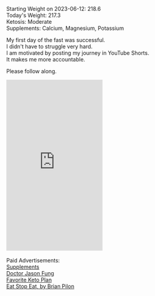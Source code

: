 Starting Weight on 2023-06-12: 218.6 <br>
Today's Weight: 217.3  <br>
Ketosis: Moderate  <br>
Supplements: Calcium, Magnesium, Potassium <br>

My first day of the fast was successful.  <br>
I didn't have to struggle very hard. <br>
I am motivated by posting my journey in YouTube Shorts.  <br>
It makes me more accountable. <br>

Please follow along. <br>

<iframe width="253" height="449" src="https://www.youtube.com/embed/QNSrnHZR6WY" title="" frameborder="0" allow="accelerometer; autoplay; clipboard-write; encrypted-media; gyroscope; picture-in-picture; web-share" allowfullscreen></iframe>
 <br>
 <br>
Paid Advertisements:  <br>  <a target="_blank" href="https://www.amazon.com/gp/search?ie=UTF8&tag=dsjomad-20&linkCode=ur2&linkId=ea9a72efa5f5f2c3b135d43e83b334b9&camp=1789&creative=9325&index=hpc&keywords=supplements fasting dieting drjasonfung">Supplements</a> <br> 
<a target="_blank" href="https://www.amazon.com/s?k=dr+jason+fung&amp;rh=n%253A10&amp;ref=nb_sb_noss&_encoding=UTF8&tag=dsjomad-20&linkCode=ur2&linkId=2d68da89bbc98e57e14f31778a90b787&camp=1789&creative=9325">Doctor Jason Fung</a>
<br> 
<a target="_blank" href="https://tinyurl.com/favoriteketoplan ">Favorite Keto Plan</a>
<br> 
<a target="_blank" href="https://tinyurl.com/EatStopEat-dsjomad ">Eat Stop Eat, by Brian Pilon</a>
